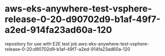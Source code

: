 # aws-eks-anywhere-test-vsphere-release-0-20-d90702d9-b1af-49f7-a2ed-914fa23ad60a-120
repository for use with E2E test job aws-eks-anywhere-test-vsphere-release-0-20:d90702d9-b1af-49f7-a2ed-914fa23ad60a-120
